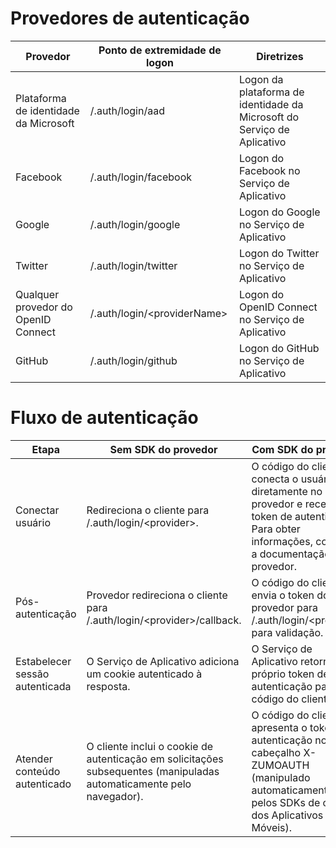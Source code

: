 <h1>Provedores de autenticação</h1>
<table>
    <thead>
        <tr>
            <th>Provedor</th>
            <th>Ponto de extremidade de logon</th>
            <th>Diretrizes</th>
        </tr>
    </thead>
    <tbody>
        <tr>
            <td>Plataforma de identidade da Microsoft</td>
            <td>/.auth/login/aad</td>
            <td>Logon da plataforma de identidade da Microsoft do Serviço de Aplicativo</td>
        </tr>
        <tr>
            <td>Facebook</td>
            <td>/.auth/login/facebook</td>
            <td>Logon do Facebook no Serviço de Aplicativo</td>
        </tr>
        <tr>
            <td>Google</td>
            <td>/.auth/login/google</td>
            <td>Logon do Google no Serviço de Aplicativo</td>
        </tr>
        <tr>
            <td>Twitter</td>
            <td>/.auth/login/twitter</td>
            <td>Logon do Twitter no Serviço de Aplicativo</td>
        </tr>
        <tr>
            <td>Qualquer provedor do OpenID Connect</td>
            <td>/.auth/login/&lt;providerName&gt;</td>
            <td>Logon do OpenID Connect no Serviço de Aplicativo</td>
        </tr>
        <tr>
            <td>GitHub</td>
            <td>/.auth/login/github</td>
            <td>Logon do GitHub no Serviço de Aplicativo</td>
        </tr>
    </tbody>
</table>

<h1>Fluxo de autenticação</h1>
<table>
    <thead>
        <tr>
            <th>Etapa</th>
            <th>Sem SDK do provedor</th>
            <th>Com SDK do provedor</th>
        </tr>
    </thead>
    <tbody>
        <tr>
            <td>Conectar usuário</td>
            <td>Redireciona o cliente para /.auth/login/&lt;provider&gt;.</td>
            <td>O código do cliente conecta o usuário diretamente no SDK do provedor e recebe um token de autenticação. Para obter informações, consulte a documentação do provedor.</td>
        </tr>
        <tr>
            <td>Pós-autenticação</td>
            <td>Provedor redireciona o cliente para /.auth/login/&lt;provider&gt;/callback.</td>
            <td>O código do cliente envia o token do provedor para /.auth/login/&lt;provider&gt; para validação.</td>
        </tr>
        <tr>
            <td>Estabelecer sessão autenticada</td>
            <td>O Serviço de Aplicativo adiciona um cookie autenticado à resposta.</td>
            <td>O Serviço de Aplicativo retorna o próprio token de autenticação para o código do cliente.</td>
        </tr>
        <tr>
            <td>Atender conteúdo autenticado</td>
            <td>O cliente inclui o cookie de autenticação em solicitações subsequentes (manipuladas automaticamente pelo navegador).</td>
            <td>O código do cliente apresenta o token de autenticação no cabeçalho X-ZUMOAUTH (manipulado automaticamente pelos SDKs de cliente dos Aplicativos Móveis).</td>
        </tr>
    </tbody>
</table>


